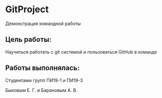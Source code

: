 # GitProject
Демонстрация командной работы
## Цель работы:
Научиться работать с git системой и пользоваться GitHub в команде
## Работы выполнялась:
Студентами групп ПИ19-1 и ПИ19-3

Быковым Е. Г. и Барановым А. В.

